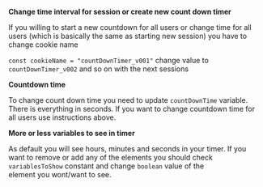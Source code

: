 **Change time interval for session or create new count down timer**

If you willing to start a new countdown for all users or change time for all users 
(which is basically the same as starting new session) you have to change cookie name

`const cookieName = "countDownTimer_v001"` change value to `countDownTimer_v002` 
and so on with the next sessions

**Countdown time**

To change count down time you need to update `countDownTime` variable. There is everything in seconds. 
If you want to change countdown time for all users use instructions above.

**More or less variables to see in timer**

As default you will see hours, minutes and seconds in your timer. If you want to remove or add 
any of the elements you should check `variablesToShow` constant and change `boolean` value of the  
element you wont/want to see. 
